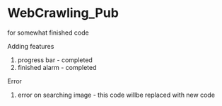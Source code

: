 # WebCrawling_Pub
for somewhat finished code

Adding features
 1. progress bar - completed
 2. finished alarm - completed

Error
 1. error on searching image - this code willbe replaced with new code
